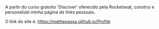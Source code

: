 A partir do curso gratuito 'Discover' oferecido pela Rocketseat, construí e personalizei minha página de links pessoais.

O link do site é: https://matheusqsa.github.io/Profile
